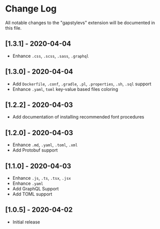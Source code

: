 # Change Log

All notable changes to the "gapstylevs" extension will be documented in this file.

## [1.3.1] - 2020-04-04

- Enhance `.css`, `.scss`, `.sass`, `.graphql`

## [1.3.0] - 2020-04-04

- Add `Dockerfile`, `.conf`, `.gradle`, `.pl`, `.properties`, `.sh`, `.sql` support
- Enhance `.yaml`, `toml` key-value based files coloring

## [1.2.2] - 2020-04-03

- Add documentation of installing recommended font procedures

## [1.2.0] - 2020-04-03

- Enhance `.md`, `.yaml`, `.toml`, `.xml`
- Add Protobuf support

## [1.1.0] - 2020-04-03

- Enhance `.js`, `.ts`, `.tsx`, `.jsx`
- Enhance `.yaml`
- Add GraphQL Support
- Add TOML support

## [1.0.5] - 2020-04-02

- Initial release
